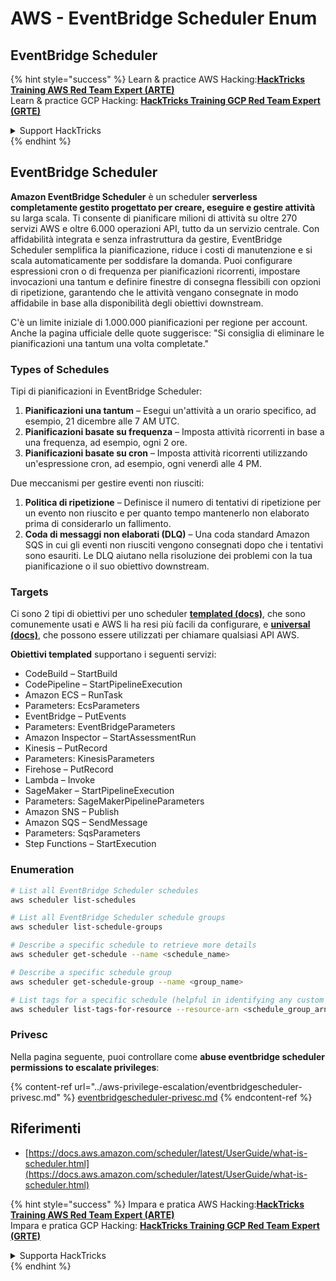 # AWS - EventBridge Scheduler Enum

## EventBridge Scheduler

{% hint style="success" %}
Learn & practice AWS Hacking:<img src="../../../.gitbook/assets/image (1) (1) (1).png" alt="" data-size="line">[**HackTricks Training AWS Red Team Expert (ARTE)**](https://training.hacktricks.xyz/courses/arte)<img src="../../../.gitbook/assets/image (1) (1) (1).png" alt="" data-size="line">\
Learn & practice GCP Hacking: <img src="../../../.gitbook/assets/image (2).png" alt="" data-size="line">[**HackTricks Training GCP Red Team Expert (GRTE)**<img src="../../../.gitbook/assets/image (2).png" alt="" data-size="line">](https://training.hacktricks.xyz/courses/grte)

<details>

<summary>Support HackTricks</summary>

* Check the [**subscription plans**](https://github.com/sponsors/carlospolop)!
* **Join the** 💬 [**Discord group**](https://discord.gg/hRep4RUj7f) or the [**telegram group**](https://t.me/peass) or **follow** us on **Twitter** 🐦 [**@hacktricks\_live**](https://twitter.com/hacktricks_live)**.**
* **Share hacking tricks by submitting PRs to the** [**HackTricks**](https://github.com/carlospolop/hacktricks) and [**HackTricks Cloud**](https://github.com/carlospolop/hacktricks-cloud) github repos.

</details>
{% endhint %}

## EventBridge Scheduler

**Amazon EventBridge Scheduler** è un scheduler **serverless completamente gestito progettato per creare, eseguire e gestire attività** su larga scala. Ti consente di pianificare milioni di attività su oltre 270 servizi AWS e oltre 6.000 operazioni API, tutto da un servizio centrale. Con affidabilità integrata e senza infrastruttura da gestire, EventBridge Scheduler semplifica la pianificazione, riduce i costi di manutenzione e si scala automaticamente per soddisfare la domanda. Puoi configurare espressioni cron o di frequenza per pianificazioni ricorrenti, impostare invocazioni una tantum e definire finestre di consegna flessibili con opzioni di ripetizione, garantendo che le attività vengano consegnate in modo affidabile in base alla disponibilità degli obiettivi downstream.

C'è un limite iniziale di 1.000.000 pianificazioni per regione per account. Anche la pagina ufficiale delle quote suggerisce: "Si consiglia di eliminare le pianificazioni una tantum una volta completate."&#x20;

### Types of Schedules

Tipi di pianificazioni in EventBridge Scheduler:

1. **Pianificazioni una tantum** – Esegui un'attività a un orario specifico, ad esempio, 21 dicembre alle 7 AM UTC.
2. **Pianificazioni basate su frequenza** – Imposta attività ricorrenti in base a una frequenza, ad esempio, ogni 2 ore.
3. **Pianificazioni basate su cron** – Imposta attività ricorrenti utilizzando un'espressione cron, ad esempio, ogni venerdì alle 4 PM.

Due meccanismi per gestire eventi non riusciti:

1. **Politica di ripetizione** – Definisce il numero di tentativi di ripetizione per un evento non riuscito e per quanto tempo mantenerlo non elaborato prima di considerarlo un fallimento.
2. **Coda di messaggi non elaborati (DLQ)** – Una coda standard Amazon SQS in cui gli eventi non riusciti vengono consegnati dopo che i tentativi sono esauriti. Le DLQ aiutano nella risoluzione dei problemi con la tua pianificazione o il suo obiettivo downstream.

### Targets

Ci sono 2 tipi di obiettivi per uno scheduler [**templated (docs)**](https://docs.aws.amazon.com/scheduler/latest/UserGuide/managing-targets-templated.html), che sono comunemente usati e AWS li ha resi più facili da configurare, e [**universal (docs)**](https://docs.aws.amazon.com/scheduler/latest/UserGuide/managing-targets-universal.html), che possono essere utilizzati per chiamare qualsiasi API AWS.

**Obiettivi templated** supportano i seguenti servizi:

* CodeBuild – StartBuild
* CodePipeline – StartPipelineExecution
* Amazon ECS – RunTask
* Parameters: EcsParameters
* EventBridge – PutEvents
* Parameters: EventBridgeParameters
* Amazon Inspector – StartAssessmentRun
* Kinesis – PutRecord
* Parameters: KinesisParameters
* Firehose – PutRecord
* Lambda – Invoke
* SageMaker – StartPipelineExecution
* Parameters: SageMakerPipelineParameters
* Amazon SNS – Publish
* Amazon SQS – SendMessage
* Parameters: SqsParameters
* Step Functions – StartExecution

### Enumeration
```bash
# List all EventBridge Scheduler schedules
aws scheduler list-schedules

# List all EventBridge Scheduler schedule groups
aws scheduler list-schedule-groups

# Describe a specific schedule to retrieve more details
aws scheduler get-schedule --name <schedule_name>

# Describe a specific schedule group
aws scheduler get-schedule-group --name <group_name>

# List tags for a specific schedule (helpful in identifying any custom tags or permissions)
aws scheduler list-tags-for-resource --resource-arn <schedule_group_arn>
```
### Privesc

Nella pagina seguente, puoi controllare come **abuse eventbridge scheduler permissions to escalate privileges**:

{% content-ref url="../aws-privilege-escalation/eventbridgescheduler-privesc.md" %}
[eventbridgescheduler-privesc.md](../aws-privilege-escalation/eventbridgescheduler-privesc.md)
{% endcontent-ref %}

## Riferimenti

* [https://docs.aws.amazon.com/scheduler/latest/UserGuide/what-is-scheduler.html](https://docs.aws.amazon.com/scheduler/latest/UserGuide/what-is-scheduler.html)

{% hint style="success" %}
Impara e pratica AWS Hacking:<img src="../../../.gitbook/assets/image (1) (1) (1).png" alt="" data-size="line">[**HackTricks Training AWS Red Team Expert (ARTE)**](https://training.hacktricks.xyz/courses/arte)<img src="../../../.gitbook/assets/image (1) (1) (1).png" alt="" data-size="line">\
Impara e pratica GCP Hacking: <img src="../../../.gitbook/assets/image (2).png" alt="" data-size="line">[**HackTricks Training GCP Red Team Expert (GRTE)**<img src="../../../.gitbook/assets/image (2).png" alt="" data-size="line">](https://training.hacktricks.xyz/courses/grte)

<details>

<summary>Supporta HackTricks</summary>

* Controlla i [**piani di abbonamento**](https://github.com/sponsors/carlospolop)!
* **Unisciti al** 💬 [**gruppo Discord**](https://discord.gg/hRep4RUj7f) o al [**gruppo telegram**](https://t.me/peass) o **seguici** su **Twitter** 🐦 [**@hacktricks\_live**](https://twitter.com/hacktricks_live)**.**
* **Condividi trucchi di hacking inviando PR ai** [**HackTricks**](https://github.com/carlospolop/hacktricks) e [**HackTricks Cloud**](https://github.com/carlospolop/hacktricks-cloud) repos github.

</details>
{% endhint %}
